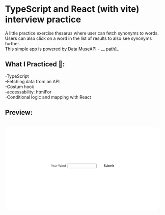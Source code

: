 # TypeScript and React (with vite) interview practice
A little practice exercise thesarus where user can fetch synonyms to words. Users can also click on a word in the list of results to also see synonyms further.<br>
This simple app is powered by Data MuseAPI - __ [path](https://www.datamuse.com/api/)]_
<br>

## What I Practiced 🧠:<br>
-TypeScript<br>
-Fetching data from an API<br>
-Costum hook<br>
-accessability: htmlFor<br>
-Conditional logic and mapping with React<br>

## Preview:
<br>![](public/preview.gif)<br>
